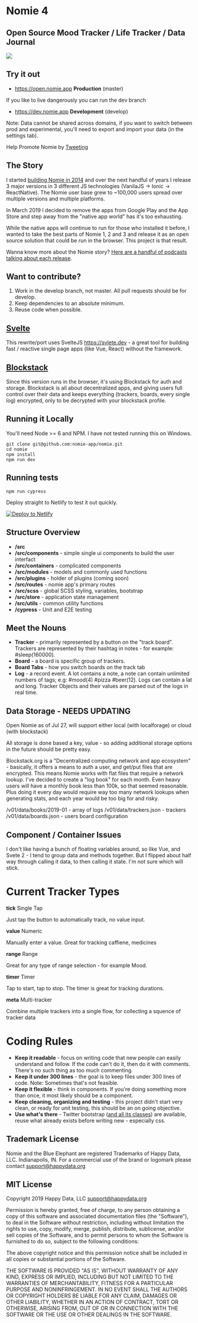 # Nomie 4

## Open Source Mood Tracker / Life Tracker / Data Journal

![](https://shareking.s3.amazonaws.com/nomie4-screens.png?2)

## Try it out

-   https://open.nomie.app **Production** (master)

If you like to live dangerously you can run the dev branch

-   https://dev.nomie.app **Development** (develop)

Note: Data cannot be shared across domains, if you want to switch between prod and experimental, you'll need to export and import your data (in the settings tab).

Help Promote Nomie by [Tweeting](https://twitter.com/intent/tweet?hashtags=free,cantbeevil,dap,privacy,oss&text=Track%20your%20mood%20and%20everything%20that%20affects%20it%20-%20with%20Nomie%20https%3A//nomie.app)

## The Story

I started [building Nomie in 2014](https://nomie.app/blog/original-nomie-blog-post) and over the next handful of years I release 3 major versions in 3 different JS technologies (VanilaJS -> Ionic -> ReactNative). The Nomie user base grew to ~100,000 users spread over multiple versions and multiple platforms.

In March 2019 I decided to remove the apps from Google Play and the App Store and step away from the "native app world" has it's too exhausting.

While the native apps will continue to run for those who installed it before, I wanted to take the best parts of Nomie 1, 2 and 3 and release it as an open source solution that could be run in the browser. This project is that result.

Wanna know more about the Nomie story? [Here are a handful of podcasts talking about each release](https://soundcloud.com/nomiepodcast).

## Want to contribute?

1. Work in the develop branch, not master. All pull requests should be for develop.
2. Keep dependencies to an absolute minimum.
3. Reuse code when possible.

## [Svelte](https://svlete.dev)

This rewrite/port uses SvelteJS https://svlete.dev - a great tool for building fast / reactive single page apps (like Vue, React) without the framework.

## [Blockstack](https://blockstack.org)

Since this version runs in the browser, it's using Blockstack for auth and storage. Blockstack is all about decentralized apps, and giving users full control over their data and keeps everything (trackers, boards, every single log) encrypted, only to be decrypted with your blockstack profile.

## Running it Locally

You'll need Node >= 6 and NPM. I have not tested running this on Windows.

```
git clone git@github.com:nomie-app/nomie.git
cd nomie
npm install
npm run dev
```

## Running tests

```
npm run cypress
```

Deploy straight to Netlify to test it out quickly.

[![Deploy to Netlify](https://www.netlify.com/img/deploy/button.svg)](https://app.netlify.com/start/deploy?repository=https://app.netlify.com/start/deploy?repository=https://github.com/open-nomie/nomie)

## Structure Overview

-   **/src**
-   **/src/components** - simple single ui components to build the user interfact
-   **/src/containers** - complicated components
-   **/src/modules** - models and commonly used functions
-   **/src/plugins** - holder of plugins (coming soon)
-   **/src/routes** - nomie app's primary routes
-   **/src/scss** - global SCSS styling, variables, bootstrap
-   **/src/store** - application state management
-   **/src/utils** - common utility functions
-   **/cypress** - Unit and E2E testing

## Meet the Nouns

-   **Tracker** - primarily represented by a button on the "track board". Trackers are represented by their hashtag in notes - for example: #sleep(160000).
-   **Board** - a board is specific group of trackers.
-   **Board Tabs** - how you switch boards on the track tab
-   **Log** - a record event. A lot contains a note, a note can contain unlimited numbers of tags; e.g: #mood(4) #pizza #beer(12). Logs can contain a lat and long. Tracker Objects and their values are parsed out of the logs in real time.

## Data Storage - NEEDS UPDATING

Open Nomie as of Jul 27, will support either local (with localforage) or cloud (with blockstack)

All storage is done based a key, value - so adding additional storage options in the future should be pretty easy.

Blockstack.org is a "Decentralized computing network and app ecosystem" - basically, it offers a means to auth a user, and get/put files that are encrypted. This means Nomie works with flat files that require a network lookup. I've decided to create a "log book" for each month. Even heavy users will have a monthly book less than 100k, so that seemed reasonable. Plus doing it every day would require way too many network lookups when generating stats, and each year would be too big for and risky.

/v01/data/books/2019-01 - array of logs
/v01/data/trackers.json - trackers
/v01/data/boards.json - users board configuration

## Component / Container Issues

I don't like having a bunch of floating variables around, so like Vue, and Svete 2 - I tend to group data and methods together. But I flipped about half way through calling it data, to then calling it state. I'm not sure which will stick.

# Current Tracker Types

**tick** Single Tap

Just tap the button to automatically track, no value input.

**value** Numeric

Manually enter a value. Great for tracking caffiene, medicines

**range** Range

Great for any type of range selection - for example Mood.

**timer** Timer

Tap to start, tap to stop. The timer is great for tracking durations.

**meta** Multi-tracker

Combine multiple trackers into a single flow, for collecting a squence of tracker data

# Coding Rules

-   **Keep it readable** - focus on writing code that new people can easily understand and follow. If the code can't do it, then do it with comments. There's no such thing as too much commenting.
-   **Keep it under 300 lines** - the goal is to keep files under 300 lines of code. Note: Sometimes that's not feasible.
-   **Keep it flexible** - think in components. If you're doing something more than once, it most likely should be a component.
-   **Keep cleaning, organizing and testing** - this project didn't start very clean, or ready for unit testing, this should be an on going objective.
-   **Use what's there** - Twitter bootstrap ([and all its classes](https://getbootstrap.com/)) are available, reuse what already exists before writing new - especially css.

## Trademark License

Nomie and the Blue Elephant are registered Trademarks of Happy Data, LLC. Indianapolis, IN. For a commercial use of the brand or logomark please contact support@happydata.org

## MIT License

Copyright 2019 Happy Data, LLC <support@happydata.org>

Permission is hereby granted, free of charge, to any person obtaining a copy of this software and associated documentation files (the "Software"), to deal in the Software without restriction, including without limitation the rights to use, copy, modify, merge, publish, distribute, sublicense, and/or sell copies of the Software, and to permit persons to whom the Software is furnished to do so, subject to the following conditions:

The above copyright notice and this permission notice shall be included in all copies or substantial portions of the Software.

THE SOFTWARE IS PROVIDED "AS IS", WITHOUT WARRANTY OF ANY KIND, EXPRESS OR IMPLIED, INCLUDING BUT NOT LIMITED TO THE WARRANTIES OF MERCHANTABILITY, FITNESS FOR A PARTICULAR PURPOSE AND NONINFRINGEMENT. IN NO EVENT SHALL THE AUTHORS OR COPYRIGHT HOLDERS BE LIABLE FOR ANY CLAIM, DAMAGES OR OTHER LIABILITY, WHETHER IN AN ACTION OF CONTRACT, TORT OR OTHERWISE, ARISING FROM, OUT OF OR IN CONNECTION WITH THE SOFTWARE OR THE USE OR OTHER DEALINGS IN THE SOFTWARE.
